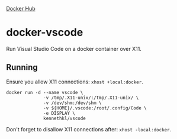 [Docker Hub](https://hub.docker.com/r/kennethkl/vscode/)
# docker-vscode

Run Visual Studio Code on a docker container over X11.

## Running

Ensure you allow X11 connections: `xhost +local:docker`.

```
docker run -d --name vscode \
              -v /tmp/.X11-unix/:/tmp/.X11-unix/ \
              -v /dev/shm:/dev/shm \
              -v ${HOME}/.vscode:/root/.config/Code \
              -e DISPLAY \
              kennethkl/vscode
```

Don't forget to disallow X11 connections after: `xhost -local:docker`.
